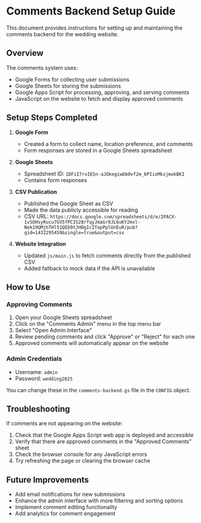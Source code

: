 # Comments Backend Setup Guide

This document provides instructions for setting up and maintaining the comments backend for the wedding website.

## Overview

The comments system uses:
- Google Forms for collecting user submissions
- Google Sheets for storing the submissions
- Google Apps Script for processing, approving, and serving comments
- JavaScript on the website to fetch and display approved comments

## Setup Steps Completed

1. **Google Form**
   - Created a form to collect name, location preference, and comments
   - Form responses are stored in a Google Sheets spreadsheet

2. **Google Sheets**
   - Spreadsheet ID: `1DFiI7rxIE5n-aJOkegiwbb0vf2m_6PIioMkzjmokBKI`
   - Contains form responses

3. **CSV Publication**
   - Published the Google Sheet as CSV
   - Made the data publicly accessible for reading
   - CSV URL: `https://docs.google.com/spreadsheets/d/e/2PACX-1vSOHsyRucu7GV5fPCIS28rfqyJmaGr0JL6uKY2mxl-Nek19QMjhTHl51QEb9tJHDgIcITopPplUnEuR/pub?gid=1432295459&single=true&output=csv`

4. **Website Integration**
   - Updated `js/main.js` to fetch comments directly from the published CSV
   - Added fallback to mock data if the API is unavailable

## How to Use

### Approving Comments

1. Open your Google Sheets spreadsheet
2. Click on the "Comments Admin" menu in the top menu bar
3. Select "Open Admin Interface"
4. Review pending comments and click "Approve" or "Reject" for each one
5. Approved comments will automatically appear on the website

### Admin Credentials

- Username: `admin`
- Password: `wedding2025`

You can change these in the `comments-backend.gs` file in the `CONFIG` object.

## Troubleshooting

If comments are not appearing on the website:

1. Check that the Google Apps Script web app is deployed and accessible
2. Verify that there are approved comments in the "Approved Comments" sheet
3. Check the browser console for any JavaScript errors
4. Try refreshing the page or clearing the browser cache

## Future Improvements

- Add email notifications for new submissions
- Enhance the admin interface with more filtering and sorting options
- Implement comment editing functionality
- Add analytics for comment engagement